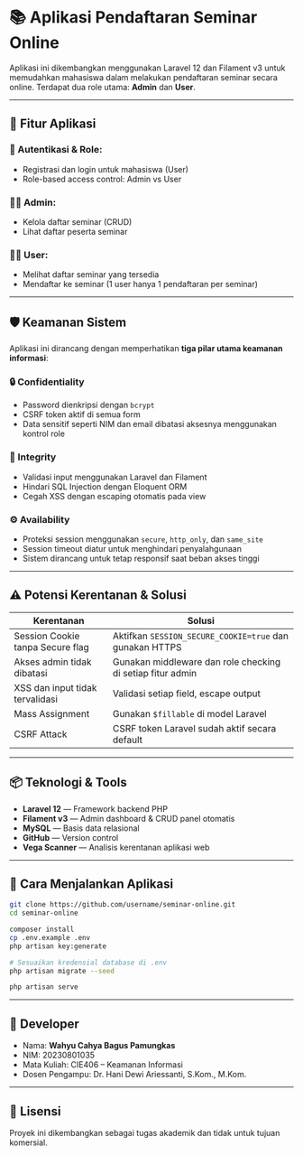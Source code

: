 # 📚 Aplikasi Pendaftaran Seminar Online

Aplikasi ini dikembangkan menggunakan Laravel 12 dan Filament v3 untuk memudahkan mahasiswa dalam melakukan pendaftaran seminar secara online. Terdapat dua role utama: **Admin** dan **User**.

---

## 🧰 Fitur Aplikasi

### 🔐 Autentikasi & Role:
- Registrasi dan login untuk mahasiswa (User)
- Role-based access control: Admin vs User

### 👩‍💻 Admin:
- Kelola daftar seminar (CRUD)
- Lihat daftar peserta seminar

### 👨‍🎓 User:
- Melihat daftar seminar yang tersedia
- Mendaftar ke seminar (1 user hanya 1 pendaftaran per seminar)

---

## 🛡️ Keamanan Sistem

Aplikasi ini dirancang dengan memperhatikan **tiga pilar utama keamanan informasi**:

### 🔒 Confidentiality
- Password dienkripsi dengan `bcrypt`
- CSRF token aktif di semua form
- Data sensitif seperti NIM dan email dibatasi aksesnya menggunakan kontrol role

### 📑 Integrity
- Validasi input menggunakan Laravel dan Filament
- Hindari SQL Injection dengan Eloquent ORM
- Cegah XSS dengan escaping otomatis pada view

### ⚙️ Availability
- Proteksi session menggunakan `secure`, `http_only`, dan `same_site`
- Session timeout diatur untuk menghindari penyalahgunaan
- Sistem dirancang untuk tetap responsif saat beban akses tinggi

---

## ⚠️ Potensi Kerentanan & Solusi

| Kerentanan                       | Solusi                                                                 |
|----------------------------------|------------------------------------------------------------------------|
| Session Cookie tanpa Secure flag| Aktifkan `SESSION_SECURE_COOKIE=true` dan gunakan HTTPS               |
| Akses admin tidak dibatasi       | Gunakan middleware dan role checking di setiap fitur admin            |
| XSS dan input tidak tervalidasi | Validasi setiap field, escape output                                 |
| Mass Assignment                 | Gunakan `$fillable` di model Laravel                                  |
| CSRF Attack                     | CSRF token Laravel sudah aktif secara default                         |

---

## 📦 Teknologi & Tools

- **Laravel 12** — Framework backend PHP
- **Filament v3** — Admin dashboard & CRUD panel otomatis
- **MySQL** — Basis data relasional
- **GitHub** — Version control
- **Vega Scanner** — Analisis kerentanan aplikasi web

---

## 🧪 Cara Menjalankan Aplikasi

```bash
git clone https://github.com/username/seminar-online.git
cd seminar-online

composer install
cp .env.example .env
php artisan key:generate

# Sesuaikan kredensial database di .env
php artisan migrate --seed

php artisan serve
```

---

## 👤 Developer

- Nama: **Wahyu Cahya Bagus Pamungkas**
- NIM: 20230801035
- Mata Kuliah: CIE406 – Keamanan Informasi
- Dosen Pengampu: Dr. Hani Dewi Ariessanti, S.Kom., M.Kom.

---

## 📃 Lisensi

Proyek ini dikembangkan sebagai tugas akademik dan tidak untuk tujuan komersial.